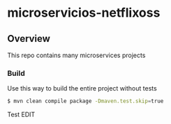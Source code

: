 # microservicios-netflixoss

## Overview

This repo contains many microservices projects

### Build
Use this way to build the entire project without tests

```bash
$ mvn clean compile package -Dmaven.test.skip=true
```
Test EDIT
